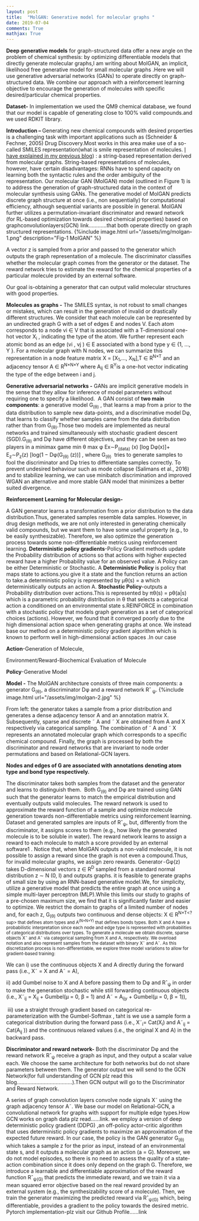 ```yaml
---
layout: post
title:  "MolGAN: Generative model for molecular graphs "
date: 2019-07-04
comments: True
mathjax: True
---
```

<b>Deep generative models</b> for graph-structured data offer a new angle on the problem of chemical synthesis: by optimizing differentiable 
models that directly generate molecular graphs,I am writing about MolGAN, an implicit, likelihood free generative model for small molecular graphs .Here we will use generative adversarial networks (GANs) to operate directly on graph-structured data.
We combine our approach with a reinforcement learning objective to encourage the generation of molecules with specific desired/particular 
chemical properties.

<b>Dataset-</b> In implementation we used the QM9 chemical database, we found that our model is capable of generating close to 100% valid 
compounds.and we used RDKIT library.

<b>Introduction – </b>Generating new chemical compounds with desired properties is a challenging task with important applications such as
(Schneider & Fechner, 2005) Drug Discovery.Most works in this area make use of a so-called SMILES representation(what is smile representation of molecules.
<a href="https://github.com/bayeslabs/bayeslabs.github.io/blob/master/_posts/2019-07-04-Generating-Molecules-using-Char-RNN-in-Pytorch.md">I have explained in my previous blog</a>)
: a string-based representation derived from molecular graphs.
String-based representations of molecules, however, have certain disadvantages: RNNs have to spend capacity on learning both the syntactic rules and the order ambiguity of the representation.
Our molecular GAN (MolGAN) model (outlined in Figure 1) is to address the generation of graph-structured data in the context of molecular synthesis using GANs. 
The generative model of MolGAN predicts discrete graph structure at once (i.e., non sequentially) for computational efficiency, although sequential variants are possible in general. MolGAN further utilizes a permutation-invariant discriminator and reward network (for RL-based optimization towards desired chemical properties) based on graphconvolutionlayers(GCN) link............that both operate directly on graph structured representations.
{%include image.html url="/assets/img/molgan-1.png" description="Fig-1 MolGAN" %}

A vector z is sampled from a prior and passed to the generator which outputs the graph representation of a molecule. The discriminator classiﬁes whether the molecular graph comes from the generator or the dataset. The reward network tries to estimate the reward for the chemical properties of a particular molecule provided by an external software.

Our goal is-obtaining a generator that can output valid molecular structures with good properties.

<b>Molecules as graphs -</b> The SMILES syntax, is not robust to small changes or mistakes, which can result in the generation of invalid or drastically different structures. We consider that each molecule can be represented by an undirected graph G with a set of edges E and nodes V. Each atom corresponds to a node vi ∈ V that is associated with a T-dimensional one-hot vector X<sub>i</sub> , indicating the type of the atom. We further represent each atomic bond as an edge (vi , vj ) ∈ E associated with a bond type y ∈ {1, …, Y }. For a molecular graph with N nodes, we can summarize this representation in a node feature matrix X = [X<sub>1</sub>,..., X<sub>N</sub>],T ∈ R<sup>N×T</sup> and an adjacency tensor A ∈ R<sup>N×N×Y</sup> where A<sub>ij</sub> ∈ R<sup>Y</sup>is a one-hot vector indicating the type of the edge between i and j.

<b>Generative adversarial networks -</b> GANs are implicit generative models in the sense that they allow for inference of model parameters without requiring one to specify a likelihood. 
A GAN consist of <b>two main components</b>: a generative model G<sub>(θ)</sub> , that learns a map from a prior to the data distribution to sample new data-points, and a discriminative model Dφ, that learns to classify whether samples came from the data distribution rather than from G<sub>(θ)</sub>.Those two models are implemented as neural networks and trained simultaneously with stochastic gradient descent (SGD).G<sub>(θ)</sub> and Dφ have different objectives, and they can be seen as two players in a minimax game min θ max φ Ex∼P<sub>(data)</sub> (x) [log Dφ(x)]+ E<sub>z</sub>∼P<sub>z</sub>(z) [log(1 − Dφ(G<sub>(θ)</sub> (z))] , where G<sub>(θ)</sub>  tries to generate samples to fool the discriminator and Dφ tries to differentiate samples correctly.
To prevent undesired behaviour such as mode collapse (Salimans et al., 2016) and to stabilize learning, we can use minibatch discrimination and improved WGAN an alternative and more stable GAN model that minimizes a better suited divergence.

<b>Reinforcement Learning for Molecular design-</b>

A GAN generator learns a transformation from a prior distribution to the data distribution.Thus, generated samples resemble data samples. However, in drug design methods, we are not only interested in generating chemically valid compounds, but we want them to have some useful property (e.g., to be easily synthesizable). Therefore, we also optimize the generation process towards some non-differentiable metrics using reinforcement learning.
<b>Deterministic policy gradients</b>-Policy Gradient methods update the Probability distribution of actions so that actions with higher expected reward have a higher Probability value for an observed value.
A Policy can be either Deterministic or Stochastic. A <b>Deterministic Policy</b> is policy that maps state to actions.you give it a state and the function returns an action to take.a deterministic policy is represented by µθ(s) = a which deterministically outputs an action A. <b>Stochastic Policy</b>-outputs a Probability distribution over actions.This is represented by πθ(s) = pθ(a|s) which is a parametric probability distribution in θ that selects a categorical action a conditioned on an environmental state s.REINFORCE in combination with a stochastic policy that models graph generation as a set of categorical choices (actions). However, we found that it converged poorly due to the high dimensional action space when generating graphs at once. We instead base our method on a deterministic policy gradient algorithm which is known to perform well in high-dimensional action spaces .In our case

<b>Action</b>-Generation of Molecule,

Environment/Reward-Biochemical Evaluation of Molecule

<b>Policy</b>-Generative Model

<b>Model -</b> The MolGAN architecture consists of three main components: a generator G<sub>(θ)</sub>, a discriminator Dφ and a reward network Rˆ<sub> ψ</sub>.
{%include image.html url="/assets/img/molgan-2.jpg" %}

From left: the generator takes a sample from a prior distribution and generates a dense adjacency tensor A and an annotation matrix X. Subsequently, sparse and discrete ˜ A and ˜ X are obtained from A and X respectively via categorical sampling. The combination of ˜ A and ˜ X represents an annotated molecular graph which corresponds to a speciﬁc chemical compound. Finally, the graph is processed by both the discriminator and reward networks that are invariant to node order permutations and based on Relational-GCN layers.

<b>Nodes and edges of G are associated with annotations denoting atom type and bond type respectively.</b>

The discriminator takes both samples from the dataset and the generator and learns to distinguish them. 
Both G<sub>(θ)</sub> and Dφ are trained using GAN such that the generator learns to match the empirical distribution and eventually outputs valid molecules. The reward network is used to approximate the reward function of a sample and optimize molecule generation towards non-differentiable metrics using reinforcement learning.
Dataset and generated samples are inputs of Rˆ<sub>ψ</sub>, but, differently from the discriminator, it assigns scores to them (e.g., how likely the generated molecule is to be soluble in water). The reward network learns to assign a reward to each molecule to match a score provided by an external software1 . Notice that, when MolGAN outputs a non-valid molecule, it is not possible to assign a reward since the graph is not even a compound.Thus, for invalid molecular graphs, we assign zero rewards.
Generator - Gφ(z) takes D-dimensional vectors z ∈ R<sup>D</sup> sampled from a standard normal distribution z ∼ N (0, I) and outputs graphs.
it is feasible to generate graphs of small size by using an RNN-based generative model.We, for simplicity, utilize a generative model that predicts the entire graph at once using a simple multi-layer perceptron (MLP).While this limits our study to graphs of a pre-chosen maximum size, we find that it is significantly faster and easier to optimize. We restrict the domain to graphs of a limited number of nodes and, for each z, G<sub>(θ)</sub> outputs two continuous and dense objects: X ∈ R<sup>N×T<?sup> that defines atom types and  A<sup>(N×N×Y)</sup> that defines bonds types.
Both X and A have a probabilistic interpretation since each node and edge type is represented with probabilities of categorical distributions over types. To generate a molecule we obtain discrete, sparse objects X˜ and A˜ via categorical sampling from X and A, respectively. We overload notation and also represent samples from the dataset with binary X˜ and A˜. As this discretization process is non-differentiable, we explore three model variations to allow for gradient-based training:

We can i) use the continuous objects X and A directly during the forward pass (i.e., X˜ = X and A˜ = A),

ii) add Gumbel noise to X and A before passing them to Dφ and Rˆ<sub>ψ</sub> in order to make the generation stochastic while still forwarding continuous objects (i.e., X˜<sub>ij</sub> = X<sub>ij</sub> + Gumbel(µ = 0, β = 1) and A˜ = A<sub>ijy</sub> + Gumbel(µ = 0, β = 1)),

 iii) use a straight through gradient based on categorical re-parameterization with the Gumbel-Softmax , taht is we use a sample form a categorical distribution during the forward pass (i.e., X˜<sub>i</sub>= Cat(X<sub>i</sub>) and A˜<sub>ij</sub> = Cat(A<sub>ij</sub> )) and the continuous relaxed values (i.e., the original X and A) in the backward pass.
 
<b>Discriminator and reward network-</b> Both the discriminator Dφ and the reward network Rˆ<sub>ψ</sub> receive a graph as input, and they output a scalar value each. We choose the same architecture for both networks but do not share parameters between them.
The generator output we will send to the GCN Network(for full understanding of GCN plz read this blog………….........................).Then GCN output will go to the Discriminator and Reward Network.

A series of graph convolution layers convolve node signals X˜ using the graph adjacency tensor A˜. We base our model on Relational-GCN, a convolutional network for graphs with support for multiple edge types.How GCN works on graph data plz read……link.
we employ a version of deep deterministic policy gradient (DDPG) ,an off-policy actor-critic algorithm that uses deterministic policy gradients to maximize an approximation of the expected future reward. In our case, the policy is the GAN generator G<sub>(θ)</sub> which takes a sample z for the prior as input, instead of an environmental state s, and it outputs a molecular graph as an action (a = G). Moreover, we do not model episodes, so there is no need to assess the quality of a state-action combination since it does only depend on the graph G. Therefore, we introduce a learnable and differentiable approximation of the reward function Rˆ<sub>ψ(G)</sub> that predicts the immediate reward, and we train it via a mean squared error objective based on the real reward provided by an external system (e.g., the synthesizability score of a molecule). Then, we train the generator maximizing the predicted reward via Rˆ<sub>ψ(G)</sub> which, being differentiable, provides a gradient to the policy towards the desired metric.
Pytorch implementation-plz visit our Github Profile……link

